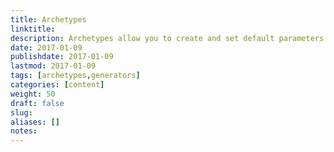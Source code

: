 ```yaml
---
title: Archetypes
linktitle:
description: Archetypes allow you to create and set default parameters from the command line according to the content section.
date: 2017-01-09
publishdate: 2017-01-09
lastmod: 2017-01-09
tags: [archetypes,generators]
categories: [content]
weight: 50
draft: false
slug:
aliases: []
notes:
---
```


